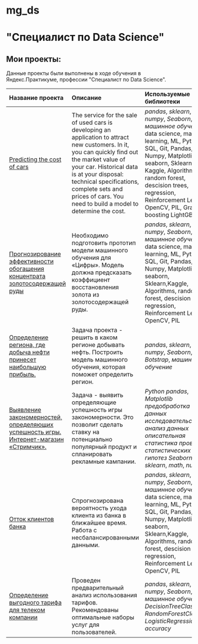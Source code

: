 # mg_ds
# "Специалист по Data Science"

## Мои проекты:

Данные проекты были выполнены в ходе обучения в Яндекс.Практикуме, профессии "Специалист по Data Science".

| Название проекта | Описание | Используемые библиотеки | 
| :---------------------- | :---------------------- | :---------------------- |
| [Predicting the cost of cars](https://github.com/MGrigoriiDS/mg_ds/tree/main/Predicting_the_cost_of_cars) | The service for the sale of used cars is developing an application to attract new customers. In it, you can quickly find out the market value of your car. Historical data is at your disposal: technical specifications, complete sets and prices of cars. You need to build a model to determine the cost.| *pandas*, *sklearn*, *math*, *numpy*, *Seaborn*, *машинное обучение*, data science, machine learning, ML, Python, SQL, Git, Pandas, Numpy, Matplotlib, seaborn, Sklearn, Kaggle, Algorithms, random forest, descision trees,  regression,  Reinforcement Learning, OpenCV, PIL, Gradient boosting LightGBM |
| [Прогнозирование эффективности обогащения концентрата золотосодержащей руды](https://github.com/MGrigoriiDS/mg_ds/blob/main/Predicting_the_efficiency_of_gold_ore_concentrate_enrichment/mg_gold_prediction_final_GIT.ipynb) | Необходимо подготовить прототип модели машинного обучения для «Цифры». Модель должна предсказать коэффициент восстановления золота из золотосодержащей руды.| *pandas*, *sklearn*, *math*, *numpy*, *Seaborn*, *машинное обучение*, data science, machine learning, ML, Python, SQL, Git, Pandas, Numpy, Matplotlib, seaborn, Sklearn,Kaggle, Algorithms, random forest, descision trees,  regression,  Reinforcement Learning, OpenCV, PIL |
| [Определение региона, где добыча нефти принесет наибольшую прибыль.](https://github.com/MGrigoriiDS/mg_ds/blob/main/ML_choosing_the_location_for_the_well__git/mg_ml_choosing_the_location_for_the_well__git.ipynb) | Задача проекта - решить в каком регионе добывать нефть. Построить модель машинного обучения, которая поможет определить регион.| *pandas*, *sklearn*, *math*, *numpy*, *Seaborn*, *Botstrap*, *машинное обучение* |
| [Выявление закономерностей, определяющих успешность игры. Интернет-магазин «Стримчик».](https://github.com/MGrigoriiDS/mg_ds/blob/main/Interner_shop_GIT/mg_shop_final_GIT.ipynb) | Задача - выявить определяющие успешность игры закономерности. Это позволит сделать ставку на потенциально популярный продукт и спланировать рекламные кампании.| *Python* *pandas*, *Matplotlib* *предобработка данных* *исследовательский анализ данных* *описательная статистика* *проверка статистических гипотез* *Seaborn* *SciPy* *sklearn*, *math*, *numpy* |
| [Отток клиентов банка](https://github.com/MGrigoriiDS/mg_ds/blob/main/Churn_of_bank_customers_GIT/mg_churn_bank_GIT.ipynb) | Спрогнозирована вероятность ухода клиента из банка в ближайшее время. Работа с несбалансированными данными.| *pandas*, *sklearn*, *math*, *numpy*, *Seaborn*, *машинное обучение*, data science, machine learning, ML, Python, SQL, Git, Pandas, Numpy, Matplotlib, seaborn, Sklearn,Kaggle, Algorithms, random forest, descision trees,  regression,  Reinforcement Learning, OpenCV, PIL |
| [Определение выгодного тарифа для телеком компании](https://github.com/MGrigoriiDS/mg_ds/blob/main/Recommendation_favorable_tariff_telecom_companyny_GIT/mg_recommendation_favorable_tariff_telecom_companyny_GIT.ipynb) | Проведен предварительный анализ использования тарифов. Рекомендованы оптимальные наборы услуг для пользователей.| *pandas*, *sklearn*, *math*, *numpy*, *Seaborn*, *машинное обучение*, *DecisionTreeClassifier*, *RandomForestClassifier*, *LogisticRegression*, *accuracy* |

